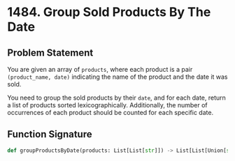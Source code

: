 # 1484. Group Sold Products By The Date

## Problem Statement

You are given an array of `products`, where each product is a pair `(product_name, date)` indicating the name of the product and the date it was sold.

You need to group the sold products by their `date`, and for each date, return a list of products sorted lexicographically. Additionally, the number of occurrences of each product should be counted for each specific date.

## Function Signature

```python
def groupProductsByDate(products: List[List[str]]) -> List[List[Union[str, int]]]:
